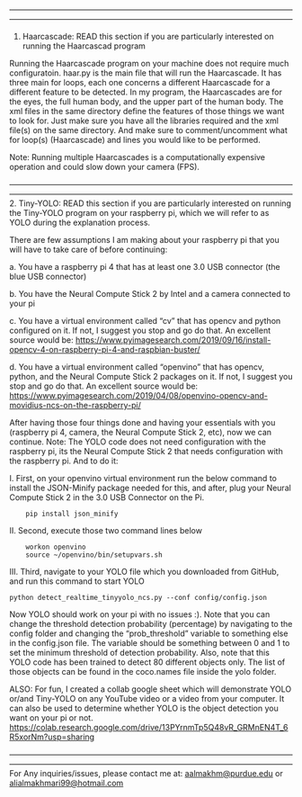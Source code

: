 ————————————————————————————————————————————————————————————————————————
1. Haarcascade: READ this section if you are particularly interested on running the Haarcascad program

Running the Haarcascade program on your machine does not require much configuratoin. haar.py is the main file that will run the Haarcascade. It has three main for loops, each one concerns a different Haarcascade for a different feature to be detected. In my program, the Haarcascades are for the eyes, the full human body, and the upper part of the human body. The xml files in the same directory define the features of those things we want to look for. Just make sure you have all the libraries required and the xml file(s) on the same directory. And make sure to comment/uncomment what for loop(s) (Haarcascade) and lines you would like to be performed. 

Note: Running multiple Haarcascades is a computationally expensive operation and could slow down your camera (FPS).


————————————————————————————————————————————————————————————————————————
2. Tiny-YOLO: READ this section if you are particularly interested on running the Tiny-YOLO program on your raspberry pi, which we will refer to as YOLO during the
   explanation process.

There are few assumptions I am making about your raspberry pi that you will have to take care of before continuing:

a. You have a raspberry pi 4 that has at least one 3.0 USB connector (the blue USB connector)

b. You have the Neural Compute Stick 2 by Intel and a camera connected to your pi

c. You have a virtual environment called “cv” that has opencv and python configured on it. If not, I suggest you stop and go do that. An excellent source would be:
   https://www.pyimagesearch.com/2019/09/16/install-opencv-4-on-raspberry-pi-4-and-raspbian-buster/ 
   
d. You have a virtual environment called “openvino” that has opencv, python, and the Neural Compute Stick 2 packages on it. If not, I suggest you stop and go do 
   that. An excellent source would be: https://www.pyimagesearch.com/2019/04/08/openvino-opencv-and-movidius-ncs-on-the-raspberry-pi/

After having those four things done and having your essentials with you (raspberry pi 4, camera, the Neural Compute Stick 2, etc), now we can continue. Note: The 
YOLO code does not need configuration with the raspberry pi, its the Neural Compute Stick 2 that needs configuration with the raspberry pi. And to do it:

I. First, on your openvino virtual environment run the below command to install the JSON-Minify package needed for this, and after, plug your Neural Compute Stick 2
   in the 3.0 USB Connector on the Pi.

        pip install json_minify

II. Second, execute those two command lines below

        workon openvino
        source ~/openvino/bin/setupvars.sh

III. Third, navigate to your YOLO file which you downloaded from GitHub, and run this command to start YOLO

	python detect_realtime_tinyyolo_ncs.py --conf config/config.json


Now YOLO should work on your pi with no issues :). Note that you can change the threshold detection probability (percentage) by navigating to the config folder and
changing the “prob_threshold” variable to something else in the config.json file. The variable should be something between 0 and 1 to set the minimum threshold of
detection probability. Also, note that this YOLO code has been trained to detect 80 different objects only. The list of those objects can be found in the coco.names file inside the yolo folder.



ALSO: For fun, I created a collab google sheet which will demonstrate YOLO or/and Tiny-YOLO on any YouTube video or a video from your computer. It can also be used 	  to determine whether YOLO is the object detection you want on your pi or not.
      https://colab.research.google.com/drive/13PYrnmTp5Q48vR_GRMnEN4T_6R5xorNm?usp=sharing


————————————————————————————————————————————————————————————————————————
For Any inquiries/issues, please contact me at: aalmakhm@purdue.edu or alialmakhmari99@hotmail.com
 
